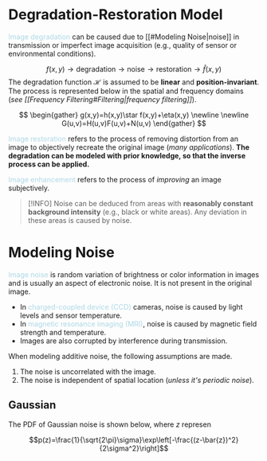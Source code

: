 # Degradation-Restoration Model

<span style = "color:lightblue">Image degradation</span> can be caused due to [[#Modeling Noise|noise]] in transmission or imperfect image acquisition (e.g., quality of sensor or environmental conditions).

$$f(x,y)\rightarrow\text{degradation}\rightarrow\text{noise}\rightarrow\text{restoration}\rightarrow\hat{f}(x,y)$$
The degradation function $\mathcal{H}$ is assumed to be **linear** and **position-invariant**. The process is represented below in the spatial and frequency domains (*see [[Frequency Filtering#Filtering|frequency filtering]]*).

$$
\begin{gather}
	g(x,y)=h(x,y)\star f(x,y)+\eta(x,y) \newline \newline
	G(u,v)=H(u,v)F(u,v)+N(u,v)
\end{gather}
$$

<span style = "color:lightblue">Image restoration</span> refers to the process of removing distortion from an image to objectively recreate the original image (*many applications*). **The degradation can be modeled with prior knowledge, so that the inverse process can be applied.**

<span style = "color:lightblue">Image enhancement</span> refers to the process of *improving* an image subjectively.


> [!INFO]
> Noise can be deduced from areas with **reasonably constant background intensity** (e.g., black or white areas). Any deviation in these areas is caused by noise.

# Modeling Noise
<span style = "color:lightblue">Image noise</span> is random variation of brightness or color information in images and is usually an aspect of electronic noise. It is not present in the original image.
- In <span style = "color:lightblue">charged-coupled device (CCD)</span> cameras, noise is caused by light levels and sensor temperature.
- In <span style = "color:lightblue">magnetic resonance imaging (MRI)</span>, noise is caused by magnetic field strength and temperature.
- Images are also corrupted by interference during transmission.

When modeling additive noise, the following assumptions are made.
1. The noise is uncorrelated with the image.
2. The noise is independent of spatial location (*unless it's periodic noise*).

## Gaussian
The PDF of Gaussian noise is shown below, where $z$ represen

$$p(z)=\frac{1}{\sqrt{2\pi}\sigma}\exp\left[-\frac{(z-\bar{z})^2}{2\sigma^2}\right]$$